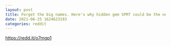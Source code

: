 ```yaml
--- 
layout: post 
title: Forget the big names. Here's why hidden gem SPRT could be the next KOSS. 
date: 2021-06-25 1624623193 
categories: reddit 
--- 
```

https://redd.it/o7mgp1